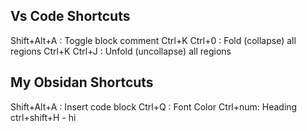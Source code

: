 ## Vs Code Shortcuts
Shift+Alt+A : Toggle block comment
Ctrl+K Ctrl+0 : Fold (collapse) all regions 
Ctrl+K Ctrl+J : Unfold (uncollapse) all regions

## My Obsidan Shortcuts

Shift+Alt+A : Insert code block
Ctrl+Q : Font Color
Ctrl+num: Heading
ctrl+shift+H - hi
